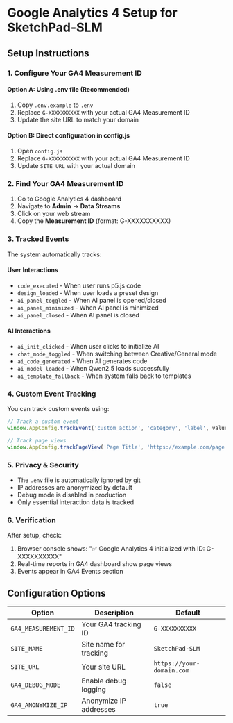 # Google Analytics 4 Setup for SketchPad-SLM

## Setup Instructions

### 1. Configure Your GA4 Measurement ID

#### Option A: Using .env file (Recommended)
1. Copy `.env.example` to `.env`
2. Replace `G-XXXXXXXXXX` with your actual GA4 Measurement ID
3. Update the site URL to match your domain

#### Option B: Direct configuration in config.js
1. Open `config.js`
2. Replace `G-XXXXXXXXXX` with your actual GA4 Measurement ID
3. Update `SITE_URL` with your actual domain

### 2. Find Your GA4 Measurement ID

1. Go to Google Analytics 4 dashboard
2. Navigate to **Admin** → **Data Streams**
3. Click on your web stream
4. Copy the **Measurement ID** (format: G-XXXXXXXXXX)

### 3. Tracked Events

The system automatically tracks:

#### User Interactions
- `code_executed` - When user runs p5.js code
- `design_loaded` - When user loads a preset design
- `ai_panel_toggled` - When AI panel is opened/closed
- `ai_panel_minimized` - When AI panel is minimized
- `ai_panel_closed` - When AI panel is closed

#### AI Interactions  
- `ai_init_clicked` - When user clicks to initialize AI
- `chat_mode_toggled` - When switching between Creative/General mode
- `ai_code_generated` - When AI generates code
- `ai_model_loaded` - When Qwen2.5 loads successfully
- `ai_template_fallback` - When system falls back to templates

### 4. Custom Event Tracking

You can track custom events using:

```javascript
// Track a custom event
window.AppConfig.trackEvent('custom_action', 'category', 'label', value);

// Track page views
window.AppConfig.trackPageView('Page Title', 'https://example.com/page');
```

### 5. Privacy & Security

- The `.env` file is automatically ignored by git
- IP addresses are anonymized by default
- Debug mode is disabled in production
- Only essential interaction data is tracked

### 6. Verification

After setup, check:
1. Browser console shows: "✅ Google Analytics 4 initialized with ID: G-XXXXXXXXXX"
2. Real-time reports in GA4 dashboard show page views
3. Events appear in GA4 Events section

## Configuration Options

| Option | Description | Default |
|--------|-------------|---------|
| `GA4_MEASUREMENT_ID` | Your GA4 tracking ID | `G-XXXXXXXXXX` |
| `SITE_NAME` | Site name for tracking | `SketchPad-SLM` |
| `SITE_URL` | Your site URL | `https://your-domain.com` |
| `GA4_DEBUG_MODE` | Enable debug logging | `false` |
| `GA4_ANONYMIZE_IP` | Anonymize IP addresses | `true` | 
